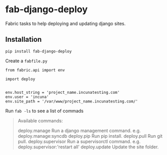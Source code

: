# fab-django-deploy

Fabric tasks to help deploying and updating django sites.

## Installation

    pip install fab-django-deploy
    

Create a `fabfile.py`

    from fabric.api import env

    import deploy


    env.host_string = 'project_name.incunatesting.com'
    env.user = 'incuna'
    env.site_path = '/var/www/project_name.incunatesting.com/'
    

Run `fab -ls` to see a list of commads
    
>Available commands:
>
>    deploy.manage      Run a django management command. e.g. deploy.manage:syncdb
>    deploy.pip         Run pip install.
>    deploy.pull        Run git pull.
>    deploy.supervisor  Run a supervisorctl command. e.g. deploy.supervisor:'restart all'
>    deploy.update      Update the site folder.
